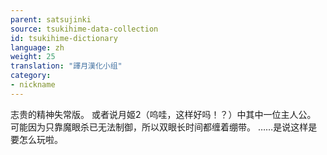 ```yaml
---
parent: satsujinki
source: tsukihime-data-collection
id: tsukihime-dictionary
language: zh
weight: 25
translation: "譯月漢化小组"
category:
- nickname
---
```


志贵的精神失常版。
或者说月姬2（呜哇，这样好吗！？）中其中一位主人公。
可能因为只靠魔眼杀已无法制御，所以双眼长时间都缠着绷带。
……是说这样是要怎么玩啦。
